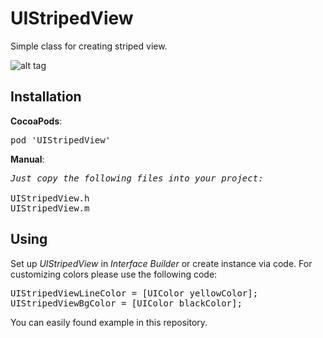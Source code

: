# UIStripedView

Simple class for creating striped view.

![alt tag](https://raw.github.com/maximbilan/UIStripedView/master/img/1.png)

## Installation
<b>CocoaPods</b>:
<pre>
pod 'UIStripedView'
</pre>
<b>Manual</b>:
<pre>
<i>Just copy the following files into your project:</i>

UIStripedView.h
UIStripedView.m
</pre>

## Using

Set up <i>UIStripedView</i> in <i>Interface Builder</i> or create instance via code.
For customizing colors please use the following code:

<pre>
UIStripedViewLineColor = [UIColor yellowColor];
UIStripedViewBgColor = [UIColor blackColor];
</pre>

You can easily found example in this repository.
